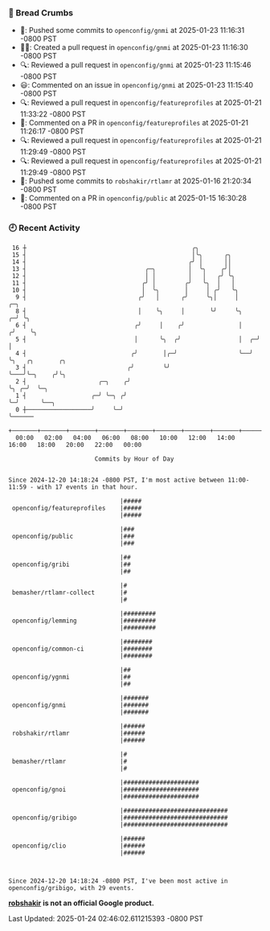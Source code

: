 ### 🍞 Bread Crumbs

 * 🚢: Pushed some commits to `openconfig/gnmi` at 2025-01-23 11:16:31 -0800 PST
 * ✍🏼: Created a pull request in `openconfig/gnmi` at 2025-01-23 11:16:30 -0800 PST
 * 🔍: Reviewed a pull request in  `openconfig/gnmi` at 2025-01-23 11:15:46 -0800 PST
 * 😃: Commented on an issue in `openconfig/gnmi` at 2025-01-23 11:15:40 -0800 PST
 * 🔍: Reviewed a pull request in  `openconfig/featureprofiles` at 2025-01-21 11:33:22 -0800 PST
 * 💬: Commented on a PR in  `openconfig/featureprofiles` at 2025-01-21 11:26:17 -0800 PST
 * 🔍: Reviewed a pull request in  `openconfig/featureprofiles` at 2025-01-21 11:29:49 -0800 PST
 * 🔍: Reviewed a pull request in  `openconfig/featureprofiles` at 2025-01-21 11:29:49 -0800 PST
 * 🚢: Pushed some commits to `robshakir/rtlamr` at 2025-01-16 21:20:34 -0800 PST
 * 💬: Commented on a PR in  `openconfig/public` at 2025-01-15 16:30:28 -0800 PST

### 🕘 Recent Activity
```
 16 ┼                                              ╭╮
 15 ┤                                              │╰╮      ╭╮
 14 ┤                                             ╭╯ │      ││
 13 ┤                                 ╭─╮         │  ╰╮    ╭╯│
 12 ┤                                 │ │         │   │   ╭╯ ╰╮
 11 ┤                                ╭╯ │        ╭╯   ╰╮  │   │
 10 ┤                                │  ╰╮       │     │ ╭╯   ╰╮
  9 ┤                               ╭╯   │      ╭╯     ╰╮│     │        ╭─╮
  8 ┤                               │    ╰╮     │       ╰╯     ╰╮     ╭─╯ ╰╮
  6 ┤                              ╭╯     │    ╭╯               │    ╭╯    ╰╮
  5 ┤                              │      ╰╮  ╭╯                │  ╭─╯      │
  4 ┤                             ╭╯       │╭─╯                 ╰──╯        ╰╮   ╭╮       ╭╮
  3 ┤                            ╭╯        ╰╯                                ╰───╯╰─╮    ╭╯╰╮
  2 ┤                    ╭─╮    ╭╯                                                  ╰╮ ╭─╯  ╰─╮
  1 ┤                  ╭─╯ ╰─╮ ╭╯                                                    ╰─╯      ╰──╮
  0 ┼──────────────────╯     ╰─╯                                                                 ╰──────
    +───────+───────+───────+───────+───────+───────+───────+───────+───────+───────+───────+───────+────
  00:00   02:00   04:00   06:00   08:00   10:00   12:00   14:00   16:00   18:00   20:00   22:00   00:00   

						Commits by Hour of Day


Since 2024-12-20 14:18:24 -0800 PST, I'm most active between 11:00-11:59 - with 17 events in that hour.

```



```
                               |#####
 openconfig/featureprofiles    |#####
                               |#####

                               |###
 openconfig/public             |###
                               |###

                               |##
 openconfig/gribi              |##
                               |##

                               |#
 bemasher/rtlamr-collect       |#
                               |#

                               |#########
 openconfig/lemming            |#########
                               |#########

                               |########
 openconfig/common-ci          |########
                               |########

                               |##
 openconfig/ygnmi              |##
                               |##

                               |#######
 openconfig/gnmi               |#######
                               |#######

                               |######
 robshakir/rtlamr              |######
                               |######

                               |#
 bemasher/rtlamr               |#
                               |#

                               |#####################
 openconfig/gnoi               |#####################
                               |#####################

                               |#############################
 openconfig/gribigo            |#############################
                               |#############################

                               |######
 openconfig/clio               |######
                               |######



Since 2024-12-20 14:18:24 -0800 PST, I've been most active in openconfig/gribigo, with 29 events.

```
**[robshakir](mailto:robjs@google.com) is not an official Google product.**  


Last Updated: 2025-01-24 02:46:02.611215393 -0800 PST
